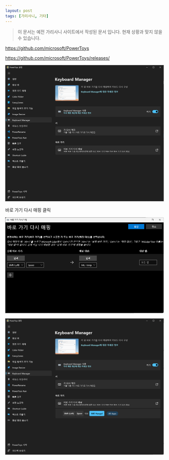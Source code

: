 ```yaml
---
layout: post
tags: [가리사니, 기타]
---
```


> 이 문서는 예전 가리사니 사이트에서 작성된 문서 입니다.
현재 상황과 맞지 않을 수 있습니다.

https://github.com/microsoft/PowerToys

https://github.com/microsoft/PowerToys/releases/


![설명](/file/forum/248a9671-1ca4-4fdf-a1d3-69631a2eab48.png)


바로 가기 다시 매핑 클릭



![설명](/file/forum/66fcfdde-bfef-4e9d-83be-75eb73f3e92b.png)


![설명](/file/forum/f8f62243-a0b4-44e8-9472-422f7751b9a0.png)
